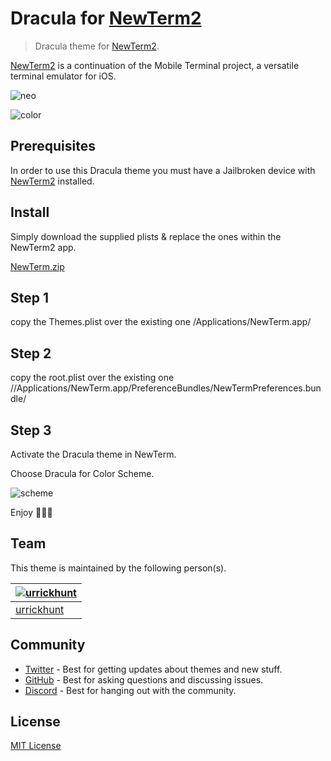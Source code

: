# Dracula for [NewTerm2](https://chariz.com/get/newterm)

>Dracula theme for [NewTerm2](https://chariz.com/get/newterm).

[NewTerm2](https://chariz.com/get/newterm) is a continuation of the Mobile Terminal project, a versatile terminal emulator for iOS.

![neo](https://user-images.githubusercontent.com/96319944/233093963-fb48f849-b715-444a-944f-f2f11abe4376.jpeg)

![color](https://user-images.githubusercontent.com/96319944/233093988-f7a80bd2-4733-499c-9d84-751d4e0edda0.jpeg)

## Prerequisites

In order to use this Dracula theme you must have a Jailbroken device with [NewTerm2](https://chariz.com/get/newterm) installed.

## Install

Simply download the supplied plists & replace the ones within the NewTerm2 app.

[NewTerm.zip](https://github.com/urrickhunt/Dracula-for-NewTerm2/files/11275948/NewTerm.zip)

## Step 1

copy the Themes.plist over the existing one /Applications/NewTerm.app/

## Step 2

copy the root.plist over the existing one //Applications/NewTerm.app/PreferenceBundles/NewTermPreferences.bundle/

## Step 3

Activate the Dracula theme in NewTerm.

Choose Dracula for Color Scheme.

![scheme](https://user-images.githubusercontent.com/96319944/233152553-1999677d-825f-4014-9624-869fa36dbac9.jpeg)


Enjoy 🧛🏻‍♂️ 

## Team

This theme is maintained by the following person(s).

| [![urrickhunt](https://github.com/urrickhunt.png?size=100)](https://github.com/urrickhunt) |
| ---------------------------------------------------------------------------------------- |
| [urrickhunt](https://github.com/urrickhunt)                                               |

## Community

- [Twitter](https://twitter.com/draculatheme) - Best for getting updates about themes and new stuff.
- [GitHub](https://github.com/dracula/dracula-theme/discussions) - Best for asking questions and discussing issues.
- [Discord](https://draculatheme.com/discord-invite) - Best for hanging out with the community.

## License

[MIT License](./LICENSE)
